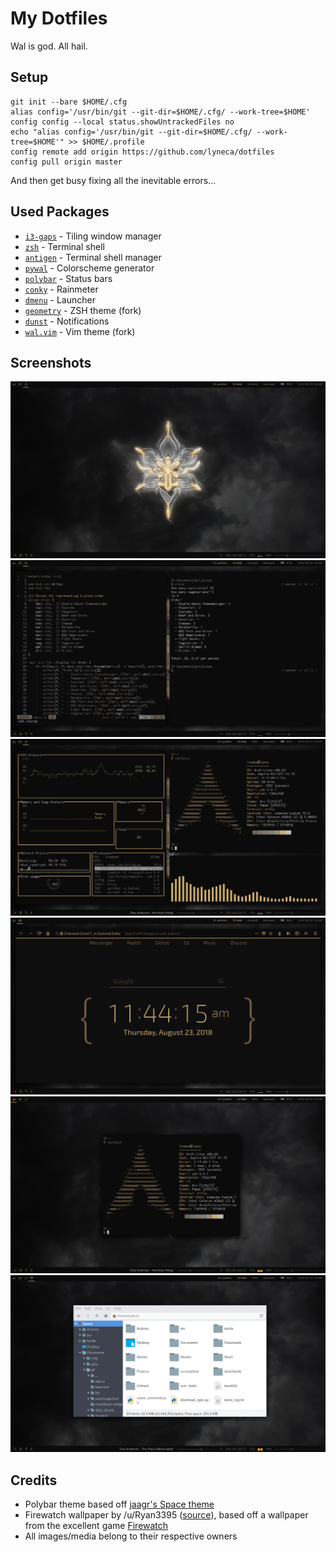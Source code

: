# My Dotfiles

Wal is god. All hail.

## Setup
	git init --bare $HOME/.cfg
	alias config='/usr/bin/git --git-dir=$HOME/.cfg/ --work-tree=$HOME'
	config config --local status.showUntrackedFiles no
	echo "alias config='/usr/bin/git --git-dir=$HOME/.cfg/ --work-tree=$HOME'" >> $HOME/.profile
    config remote add origin https://github.com/lyneca/dotfiles
	config pull origin master

And then get busy fixing all the inevitable errors...

## Used Packages
- [`i3-gaps`](https://github.com/Airblader/i3) - Tiling window manager
- [`zsh`](https://zsh.org) - Terminal shell
- [`antigen`]() - Terminal shell manager
- [`pywal`](https://github.com/dylanaraps/pywal) - Colorscheme generator
- [`polybar`](https://github.com/jaagr/polybar) - Status bars
- [`conky`](https://github.com/brndnmtthws/conky) - Rainmeter
- [`dmenu`](https://tools.suckless.org/dmenu/) - Launcher
- [`geometry`](https://github.com/lyneca/geometry) - ZSH theme (fork)
- [`dunst`](https://github.com/dunst-project/dunst) - Notifications
- [`wal.vim`](https://github.com/lyneca/wal.vim) - Vim theme (fork)

## Screenshots

![Clean](.screenshots/wallpaper.png)
![Busy](.screenshots/busy.png)
![Fake Busy](.screenshots/fakebusy.png)
![Firefox](.screenshots/firefox.png)
![Floating Neofetch](.screenshots/neofetch_floating.png)
![Thunar](.screenshots/thunar.png)

## Credits
- Polybar theme based off [jaagr's Space theme](https://github.com/jaagr/dots/tree/master/.local/etc/themer/themes/space)
- Firewatch wallpaper by /u/Ryan3395 ([source](https://redd.it/6dvpxc)), based off a wallpaper from the excellent game [Firewatch](http://www.firewatchgame.com/)
- All images/media belong to their respective owners
